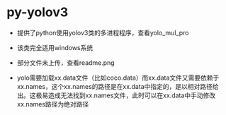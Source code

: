 # py-yolov3
* 提供了python使用yolov3类的多进程程序，查看yolo_mul_pro
* 该类完全适用windows系统

* 部分文件未上传，查看readme.png
* yolo需要加载xx.data文件（比如coco.data）而xx.data文件又需要依赖于xx.names，这个xx.names的路径是在xx.data中指定的，是以相对路径给出。这极易造成无法找到xx.names文件，此时可以在xx.data中手动修改xx.names路径为绝对路径
